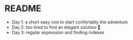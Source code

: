 # README

* Day 1: a short easy one to start confortably the adventure
* Day 2: too tired to find an elegant solution 🥲
* Day 3: regular expression and finding indexes

